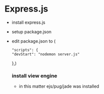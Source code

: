 # Express.js

- install express.js
- setup package.json
- edit package.json to (
    ``` 
    "scripts": {
    "devStart": "nodemon server.js"
    ```
  },)

  ### install view engine
  - in this matter ejs/pug/jade was installed